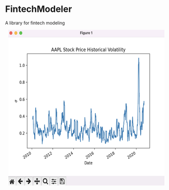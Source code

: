 # FintechModeler
A library for fintech modeling

<p float="left">
  <img src="screenshots/screenshot01.png" height ="502" width="590" hspace="10" />
</p>

